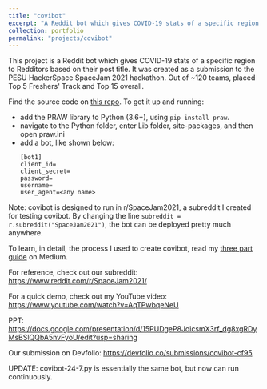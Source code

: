 ```yaml
---
title: "covibot"
excerpt: "A Reddit bot which gives COVID-19 stats of a specific region to Redditors based on their post title."
collection: portfolio
permalink: "projects/covibot"
---
```


This project is a Reddit bot which gives COVID-19 stats of a specific region to Redditors based on their post title.
It was created as a submission to the PESU HackerSpace SpaceJam 2021 hackathon.
Out of ~120 teams, placed Top 5 Freshers' Track and Top 15 overall.

Find the source code on [this repo](https://github.com/ashishkulkarnii/covibot).
To get it up and running:
- add the PRAW library to Python (3.6+), using ```pip install praw```.
- navigate to the Python folder, enter Lib folder, site-packages, and then open praw.ini
- add a bot, like shown below:
    ```
    [bot1]
    client_id=
    client_secret=
    password=
    username=
    user_agent=<any name>
    ```

Note: covibot is designed to run in r/SpaceJam2021, a subreddit I created for testing covibot. 
By changing the line ```subreddit = r.subreddit("SpaceJam2021")```, the bot can be deployed pretty much anywhere.


To learn, in detail, the process I used to create covibot, read my [three part guide](https://medium.com/analytics-vidhya/a-comprehensive-guide-to-creating-a-basic-reddit-bot-part-1-15fb0e4cebcb) on Medium. 

For reference, check out our subreddit: https://www.reddit.com/r/SpaceJam2021/

For a quick demo, check out my YouTube video: https://www.youtube.com/watch?v=AqTPwbqeNeU

PPT: https://docs.google.com/presentation/d/15PUDgeP8JoicsmX3rf_dg8xgRDyMsBSlQQbA5nvFyoU/edit?usp=sharing

Our submission on Devfolio: https://devfolio.co/submissions/covibot-cf95


UPDATE: covibot-24-7.py is essentially the same bot, but now can run continuously. 
